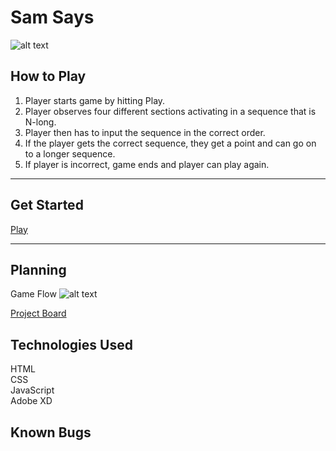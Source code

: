 # Sam Says

![alt text](https://i.imgur.com/gOJ0o3E.png "wireframe")

## How to Play
1. Player starts game by hitting Play.
2. Player observes four different sections activating in a sequence that is N-long.
3. Player then has to input the sequence in the correct order.
4. If the player gets the correct sequence, they get a point and can go on to a longer sequence.
5. If player is incorrect, game ends and player can play again.  

--- 

## Get Started
[Play](https://sam-says.netlify.com/)

---
## Planning
Game Flow
![alt text](https://i.imgur.com/yCtywTq.png "gameflow")  

[Project Board](https://github.com/iylim/simon-says/projects/1)

## Technologies Used
HTML  
CSS  
JavaScript  
Adobe XD  

## Known Bugs
